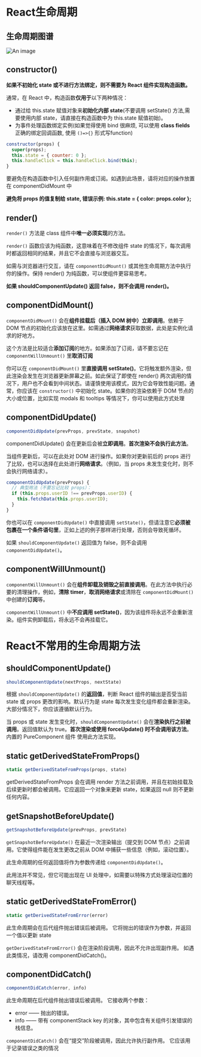 # React生命周期

## 生命周期图谱

![An image](/reactLifeCycle.jpeg)

## constructor()

**如果不初始化 state 或不进行方法绑定，则不需要为 React 组件实现构造函数。**

通常，在 React 中，构造函数**仅用于**以下两种情况：

- 通过给 this.state 赋值对象来**初始化内部 state**(不要调用 setState() 方法,需要使用内部 state，请直接在构造函数中为 this.state 赋值初始)。
- 为事件处理函数绑定实例(如果觉得使用 bind 很麻烦, 可以使用 **class fields** 正确的绑定回调函数, 使用 ```()=>{}``` 形式写function)

```js
constructor(props) {
  super(props);
  this.state = { counter: 0 };
  this.handleClick = this.handleClick.bind(this);
}
```
要避免在构造函数中引入任何副作用或订阅。如遇到此场景，请将对应的操作放置在 componentDidMount 中

**避免将 props 的值复制给 state, 错误示例: this.state = { color: props.color };**

## render()

```render()``` 方法是 class 组件中**唯一必须实现**的方法。

```render()``` 函数应该为纯函数，这意味着在不修改组件 state 的情况下，每次调用时都返回相同的结果，并且它不会直接与浏览器交互。

如需与浏览器进行交互，请在 ```componentDidMount()``` 或其他生命周期方法中执行你的操作。保持 render() 为纯函数，可以使组件更容易思考。

**如果 shouldComponentUpdate() 返回 false，则不会调用 render()。**

## componentDidMount()

```componentDidMount()``` 会在**组件挂载后（插入 DOM 树中）立即调用**。依赖于 DOM 节点的初始化应该放在这里。如需通过**网络请求**获取数据，此处是实例化请求的好地方。

这个方法是比较适合**添加订阅**的地方。如果添加了订阅，请不要忘记在 ```componentWillUnmount()``` 里**取消订阅**

你可以在 ```componentDidMount()``` 里**直接调用 setState()**。它将触发额外渲染，但此渲染会发生在浏览器更新屏幕之前。如此保证了即使在 render() 两次调用的情况下，用户也不会看到中间状态。请谨慎使用该模式，因为它会导致性能问题。通常，你应该在 ```constructor()``` 中初始化 state。如果你的渲染依赖于 DOM 节点的大小或位置，比如实现 modals 和 tooltips 等情况下，你可以使用此方式处理

## componentDidUpdate()
```js
componentDidUpdate(prevProps, prevState, snapshot)
```
componentDidUpdate() 会在更新后会被**立即调用**。**首次渲染不会执行此方法**。

当组件更新后，可以在此处对 DOM 进行操作。如果你对更新前后的 props 进行了比较，也可以选择在此处进行**网络请求**。（例如，当 props 未发生变化时，则不会执行网络请求）。

```js
componentDidUpdate(prevProps) {
  // 典型用法（不要忘记比较 props）：
  if (this.props.userID !== prevProps.userID) {
    this.fetchData(this.props.userID);
  }
}
```
你也可以在 ```componentDidUpdate()``` 中直接调用 ```setState()```，但请注意它**必须被包裹在一个条件语句里**，正如上述的例子那样进行处理，否则会导致死循环。

如果 ```shouldComponentUpdate()``` 返回值为 false，则不会调用 ```componentDidUpdate()```。

## componentWillUnmount()
```componentWillUnmount()``` 会在**组件卸载及销毁之前直接调用**。在此方法中执行必要的清理操作，例如，**清除 timer**，**取消网络请求**或清除在 ```componentDidMount()``` 中创建的**订阅**等。

```componentWillUnmount()``` 中**不应调用 setState()**，因为该组件将永远不会重新渲染。组件实例卸载后，将永远不会再挂载它。

# React不常用的生命周期方法

## shouldComponentUpdate()
```js
shouldComponentUpdate(nextProps, nextState)
```
根据 ```shouldComponentUpdate()``` 的**返回值**，判断 React 组件的输出是否受当前 state 或 props 更改的影响。默认行为是 state 每次发生变化组件都会重新渲染。大部分情况下，你应该遵循默认行为。

当 props 或 state 发生变化时，```shouldComponentUpdate()``` 会在**渲染执行之前被调用**。返回值默认为 true。**首次渲染或使用 forceUpdate() 时不会调用该方法**。
内置的 PureComponent 组件 使用此方法实现。

## static getDerivedStateFromProps()
```js
static getDerivedStateFromProps(props, state)
```
getDerivedStateFromProps 会在调用 render 方法之前调用，并且在初始挂载及后续更新时都会被调用。它应返回一个对象来更新 state，如果返回 null 则不更新任何内容。

## getSnapshotBeforeUpdate()
```js
getSnapshotBeforeUpdate(prevProps, prevState)
```
```getSnapshotBeforeUpdate()``` 在最近一次渲染输出（提交到 DOM 节点）之前调用。它使得组件能在发生更改之前从 DOM 中捕获一些信息（例如，滚动位置）。

此生命周期的任何返回值将作为参数传递给 ```componentDidUpdate()```。

此用法并不常见，但它可能出现在 UI 处理中，如需要以特殊方式处理滚动位置的聊天线程等。

## static getDerivedStateFromError()
```js
static getDerivedStateFromError(error)
```
此生命周期会在后代组件抛出错误后被调用。 它将抛出的错误作为参数，并返回一个值以更新 state

```getDerivedStateFromError()``` 会在渲染阶段调用，因此不允许出现副作用。 如遇此类情况，请改用 componentDidCatch()。

## componentDidCatch()
```js
componentDidCatch(error, info)
```
此生命周期在后代组件抛出错误后被调用。 它接收两个参数：

- error —— 抛出的错误。
- info —— 带有 componentStack key 的对象，其中包含有关组件引发错误的栈信息。

```componentDidCatch()``` 会在“提交”阶段被调用，因此允许执行副作用。 它应该用于记录错误之类的情况